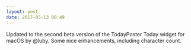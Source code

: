```yaml
---
layout: post
date: 2017-05-13 08:49
---
```

Updated to the second beta version of the TodayPoster Today widget for macOS by @luby. Some nice enhancements, including character count.
